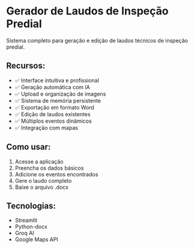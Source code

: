 # Gerador de Laudos de Inspeção Predial

Sistema completo para geração e edição de laudos técnicos de inspeção predial.

## Recursos:
- ✅ Interface intuitiva e profissional
- ✅ Geração automática com IA
- ✅ Upload e organização de imagens
- ✅ Sistema de memória persistente
- ✅ Exportação em formato Word
- ✅ Edição de laudos existentes
- ✅ Múltiplos eventos dinâmicos
- ✅ Integração com mapas

## Como usar:
1. Acesse a aplicação
2. Preencha os dados básicos
3. Adicione os eventos encontrados
4. Gere o laudo completo
5. Baixe o arquivo .docx

## Tecnologias:
- Streamlit
- Python-docx
- Groq AI
- Google Maps API
